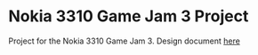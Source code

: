 # Nokia 3310 Game Jam 3 Project

Project for the Nokia 3310 Game Jam 3.
Design document [here](https://docs.google.com/document/d/12DnrF4_PV2kcwIOfH9gb-6ZdzeA43aQzpxajxgtKL9U)
